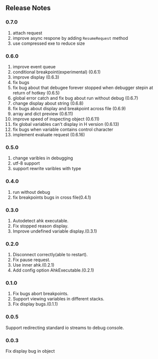 ## Release Notes

### 0.7.0
1. attach request
2. improve async respone by adding `ResumeRequest` method
3. use compressed exe to reduce size

### 0.6.0

1. improve event queue
2. conditional breakpoint(experimental) (0.6.1)
3. improve display (0.6.3)
4. fix bugs
5. fix bug about that debugee forever stopped when debugger stepin at return of hotkey (0.6.5)
6. global error catch and fix bug about run without debug (0.6.7)
7. change display about string (0.6.8)
8. fix bugs about display and breakpoint across file (0.6.9)
9. array and dict preview (0.6.11)
10. improve speed of inspecting object (0.6.11)
11. fix global variables can't display in H version (0.6.13)
12. fix bugs when variable contains control character
13. implement evaluate request (0.6.16)

### 0.5.0

1. change varibles in debugging
2. utf-8 support
3. support rewrite varibles with type

### 0.4.0

1. run without debug
2. fix breakpoints bugs in cross file(0.4.1)

### 0.3.0

1. Autodetect ahk executable.
2. Fix stopped reason display.
3. Improve undefined variable display.(0.3.1)

### 0.2.0

1. Disconnect correctly(able to restart).
2. Fix pause request.
3. Use inner ahk.(0.2.1)
4. Add config option AhkExecutable.(0.2.1)

### 0.1.0

1. Fix bugs abort breakpoints.
2. Support viewing variables in different stacks.
3. Fix display bugs.(0.1.1)


### 0.0.5

Support redirecting standard io streams to debug console.

### 0.0.3

Fix display bug in object
